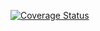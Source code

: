 [![Coverage Status](https://coveralls.io/repos/github/vanshika-99/IS219-CSVReader/badge.svg?branch=master)](https://coveralls.io/github/vanshika-99/IS219-CSVReader?branch=master)
